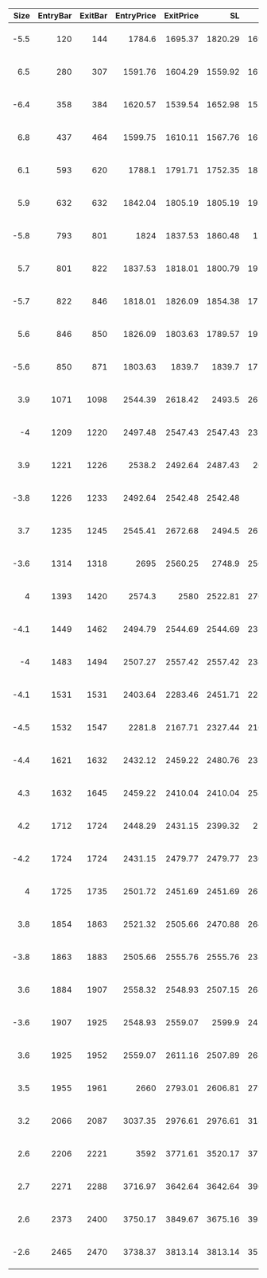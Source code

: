 |   Size |   EntryBar |   ExitBar |   EntryPrice |   ExitPrice |      SL |      TP |       PnL |   Commission |   ReturnPct | EntryTime           | ExitTime            | Duration        | Tag   |
|-------:|-----------:|----------:|-------------:|------------:|--------:|--------:|----------:|-------------:|------------:|:--------------------|:--------------------|:----------------|:------|
|   -5.5 |        120 |       144 |      1784.6  |     1695.37 | 1820.29 | 1695.37 |  452.485  |      38.2797 |  0.0461     | 2025-04-05 17:00:00 | 2025-04-06 17:00:00 | 1 days 00:00:00 |       |
|    6.5 |        280 |       307 |      1591.76 |     1604.29 | 1559.92 | 1671.35 |   39.8963 |      41.5487 |  0.00385605 | 2025-04-12 09:00:00 | 2025-04-13 12:00:00 | 1 days 03:00:00 |       |
|   -6.4 |        358 |       384 |      1620.57 |     1539.54 | 1652.98 | 1539.54 |  478.133  |      40.4494 |  0.0461     | 2025-04-15 15:00:00 | 2025-04-16 17:00:00 | 1 days 02:00:00 |       |
|    6.8 |        437 |       464 |      1599.75 |     1610.11 | 1567.76 | 1679.74 |   26.7939 |      43.6541 |  0.00246306 | 2025-04-18 22:00:00 | 2025-04-20 01:00:00 | 1 days 03:00:00 |       |
|    6.1 |        593 |       620 |      1788.1  |     1791.71 | 1752.35 | 1877.52 |  -21.6527 |      43.6737 | -0.00198514 | 2025-04-25 10:00:00 | 2025-04-26 13:00:00 | 1 days 03:00:00 |       |
|    5.9 |        632 |       632 |      1842.04 |     1805.19 | 1805.19 | 1934.13 | -260.456  |      43.0373 | -0.0239653  | 2025-04-27 01:00:00 | 2025-04-27 01:00:00 | 0 days 00:00:00 |       |
|   -5.8 |        793 |       801 |      1824    |     1837.53 | 1860.48 | 1732.8  | -120.948  |      42.4737 | -0.0114326  | 2025-05-03 18:00:00 | 2025-05-04 02:00:00 | 0 days 08:00:00 |       |
|    5.7 |        801 |       822 |      1837.53 |     1818.01 | 1800.79 | 1929.42 | -152.937  |      41.6732 | -0.0146017  | 2025-05-04 02:00:00 | 2025-05-04 23:00:00 | 0 days 21:00:00 |       |
|   -5.7 |        822 |       846 |      1818.01 |     1826.09 | 1854.38 | 1727.12 |  -87.5987 |      41.5427 | -0.00845331 | 2025-05-04 23:00:00 | 2025-05-05 23:00:00 | 1 days 00:00:00 |       |
|    5.6 |        846 |       850 |      1826.09 |     1803.63 | 1789.57 | 1917.39 | -166.429  |      40.6529 | -0.0162749  | 2025-05-05 23:00:00 | 2025-05-06 03:00:00 | 0 days 04:00:00 |       |
|   -5.6 |        850 |       871 |      1803.63 |     1839.7  | 1839.7  | 1713.45 | -242.812  |      40.8053 | -0.02404    | 2025-05-06 03:00:00 | 2025-05-07 00:00:00 | 0 days 21:00:00 |       |
|    3.9 |       1071 |      1098 |      2544.39 |     2618.42 | 2493.5  | 2671.61 |  248.447  |      40.2699 |  0.0250372  | 2025-06-02 16:00:00 | 2025-06-03 19:00:00 | 1 days 03:00:00 |       |
|   -4   |       1209 |      1220 |      2497.48 |     2547.43 | 2547.43 | 2372.61 | -240.158  |      40.3593 | -0.02404    | 2025-06-08 10:00:00 | 2025-06-08 21:00:00 | 0 days 11:00:00 |       |
|    3.9 |       1221 |      1226 |      2538.2  |     2492.64 | 2487.43 | 2665.1  | -216.925  |      39.2406 | -0.0219138  | 2025-06-08 22:00:00 | 2025-06-09 03:00:00 | 0 days 05:00:00 |       |
|   -3.8 |       1226 |      1233 |      2492.64 |     2542.48 | 2542.48 | 2368    | -227.669  |      38.2669 | -0.0240359  | 2025-06-09 03:00:00 | 2025-06-09 11:00:00 | 0 days 08:00:00 |       |
|    3.7 |       1235 |      1245 |      2545.41 |     2672.68 | 2494.5  | 2672.68 |  432.287  |      38.6139 |  0.0459     | 2025-06-09 13:00:00 | 2025-06-09 23:00:00 | 0 days 10:00:00 |       |
|   -3.6 |       1314 |      1318 |      2695    |     2560.25 | 2748.9  | 2560.25 |  447.262  |      37.8378 |  0.0461     | 2025-06-12 20:00:00 | 2025-06-13 00:00:00 | 0 days 04:00:00 |       |
|    4   |       1393 |      1420 |      2574.3  |     2580    | 2522.81 | 2703.02 |  -18.4344 |      41.2344 | -0.00179023 | 2025-06-16 03:00:00 | 2025-06-17 06:00:00 | 1 days 03:00:00 |       |
|   -4.1 |       1449 |      1462 |      2494.79 |     2544.69 | 2544.69 | 2370.05 | -245.896  |      41.3237 | -0.02404    | 2025-06-18 11:00:00 | 2025-06-19 00:00:00 | 0 days 13:00:00 |       |
|   -4   |       1483 |      1494 |      2507.27 |     2557.42 | 2557.42 | 2381.91 | -241.099  |      40.5175 | -0.02404    | 2025-06-19 21:00:00 | 2025-06-20 08:00:00 | 0 days 11:00:00 |       |
|   -4.1 |       1531 |      1531 |      2403.64 |     2283.46 | 2451.71 | 2283.46 |  454.312  |      38.4342 |  0.0461     | 2025-06-21 21:00:00 | 2025-06-21 21:00:00 | 0 days 00:00:00 |       |
|   -4.5 |       1532 |      1547 |      2281.8  |     2167.71 | 2327.44 | 2167.71 |  473.359  |      40.0456 |  0.0461     | 2025-06-21 22:00:00 | 2025-06-22 13:00:00 | 0 days 15:00:00 |       |
|   -4.4 |       1621 |      1632 |      2432.12 |     2459.22 | 2480.76 | 2310.51 | -162.284  |      43.0438 | -0.0151648  | 2025-06-25 15:00:00 | 2025-06-26 02:00:00 | 0 days 11:00:00 |       |
|    4.3 |       1632 |      1645 |      2459.22 |     2410.04 | 2410.04 | 2582.18 | -253.369  |      41.8756 | -0.02396    | 2025-06-26 02:00:00 | 2025-06-26 15:00:00 | 0 days 13:00:00 |       |
|    4.2 |       1712 |      1724 |      2448.29 |     2431.15 | 2399.32 | 2570.7  | -112.975  |      40.9873 | -0.0109868  | 2025-06-29 10:00:00 | 2025-06-29 22:00:00 | 0 days 12:00:00 |       |
|   -4.2 |       1724 |      1724 |      2431.15 |     2479.77 | 2479.77 | 2309.59 | -245.468  |      41.2518 | -0.02404    | 2025-06-29 22:00:00 | 2025-06-29 22:00:00 | 0 days 00:00:00 |       |
|    4   |       1725 |      1735 |      2501.72 |     2451.69 | 2451.69 | 2626.81 | -239.765  |      39.6272 | -0.02396    | 2025-06-29 23:00:00 | 2025-06-30 09:00:00 | 0 days 10:00:00 |       |
|    3.8 |       1854 |      1863 |      2521.32 |     2505.66 | 2470.88 | 2647.38 |  -97.713  |      38.205  | -0.0101986  | 2025-07-05 08:00:00 | 2025-07-05 17:00:00 | 0 days 09:00:00 |       |
|   -3.8 |       1863 |      1883 |      2505.66 |     2555.76 | 2555.76 | 2380.37 | -228.858  |      38.4668 | -0.0240359  | 2025-07-05 17:00:00 | 2025-07-06 13:00:00 | 0 days 20:00:00 |       |
|    3.6 |       1884 |      1907 |      2558.32 |     2548.93 | 2507.15 | 2686.24 |  -70.5762 |      36.7722 | -0.00766304 | 2025-07-06 14:00:00 | 2025-07-07 13:00:00 | 0 days 23:00:00 |       |
|   -3.6 |       1907 |      1925 |      2548.93 |     2559.07 | 2599.9  | 2421.47 |  -73.2816 |      36.7776 | -0.0079861  | 2025-07-07 13:00:00 | 2025-07-08 07:00:00 | 0 days 18:00:00 |       |
|    3.6 |       1925 |      1952 |      2559.07 |     2611.16 | 2507.89 | 2687.02 |  150.298  |      37.2257 |  0.0163143  | 2025-07-08 07:00:00 | 2025-07-09 10:00:00 | 1 days 03:00:00 |       |
|    3.5 |       1955 |      1961 |      2660    |     2793.01 | 2606.81 | 2793.01 |  427.366  |      38.1711 |  0.0459039  | 2025-07-09 13:00:00 | 2025-07-09 19:00:00 | 0 days 06:00:00 |       |
|    3.2 |       2066 |      2087 |      3037.35 |     2976.61 | 2976.61 | 3189.23 | -232.848  |      38.4894 | -0.0239568  | 2025-07-14 04:00:00 | 2025-07-15 01:00:00 | 0 days 21:00:00 |       |
|    2.6 |       2206 |      2221 |      3592    |     3771.61 | 3520.17 | 3771.61 |  428.697  |      38.2908 |  0.0459029  | 2025-07-20 00:00:00 | 2025-07-20 15:00:00 | 0 days 15:00:00 |       |
|    2.7 |       2271 |      2288 |      3716.97 |     3642.64 | 3642.64 | 3902.83 | -240.432  |      39.7419 | -0.0239574  | 2025-07-22 17:00:00 | 2025-07-23 10:00:00 | 0 days 17:00:00 |       |
|    2.6 |       2373 |      2400 |      3750.17 |     3849.67 | 3675.16 | 3937.67 |  219.181  |      39.5192 |  0.0224791  | 2025-07-26 23:00:00 | 2025-07-28 02:00:00 | 1 days 03:00:00 |       |
|   -2.6 |       2465 |      2470 |      3738.37 |     3813.14 | 3813.14 | 3551.45 | -233.663  |      39.2678 | -0.02404    | 2025-07-30 19:00:00 | 2025-07-31 00:00:00 | 0 days 05:00:00 |       |